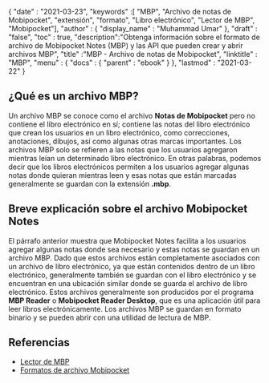 {
  "date" : "2021-03-23",
  "keywords" :[ "MBP", "Archivo de notas de Mobipocket", "extensión", "formato", "Libro electrónico", "Lector de MBP", "Mobipocket"],
  "author" : {
    "display_name" : "Muhammad Umar"
},
  "draft" : "false",
  "toc" : true,
  "description":"Obtenga información sobre el formato de archivo de Mobipocket Notes (MBP) y las API que pueden crear y abrir archivos MBP",
  "title" :"MBP - Archivo de notas de Mobipocket",
  "linktitle" : "MBP",
  "menu" : {
    "docs" : {
      "parent" : "ebook"
}
},
  "lastmod" : "2021-03-22"
}

## ¿Qué es un archivo MBP?

Un archivo MBP se conoce como el archivo **Notas de Mobipocket** pero no contiene el libro electrónico en sí; contiene las notas del libro electrónico que crean los usuarios en un libro electrónico, como correcciones, anotaciones, dibujos, así como algunas otras marcas importantes. Los archivos MBP solo se refieren a las notas que los usuarios agregaron mientras leían un determinado libro electrónico. En otras palabras, podemos decir que los libros electrónicos permiten a los usuarios agregar algunas notas donde quieran mientras leen y esas notas que están marcadas generalmente se guardan con la extensión **.mbp**.

## Breve explicación sobre el archivo Mobipocket Notes

El párrafo anterior muestra que Mobipocket Notes facilita a los usuarios agregar algunas notas donde sea necesario y estas notas se guardan en un archivo MBP. Dado que estos archivos están completamente asociados con un archivo de libro electrónico, ya que están contenidos dentro de un libro electrónico, generalmente también se guardan con el libro electrónico y se encuentran en una ubicación similar donde se guarda el archivo de libro electrónico. Estos archivos generalmente son producidos por el programa **MBP Reader** o **Mobipocket Reader Desktop**, que es una aplicación útil para leer libros electrónicamente. Los archivos MBP se guardan en formato binario y se pueden abrir con una utilidad de lectura de MBP.

## Referencias

* [Lector de MBP](https://www.angelfire.com/ego2/idleloop/mbp_reader.html)
* [Formatos de archivo Mobipocket](https://www.loc.gov/preservation/digital/formats/fdd/fdd000472.shtml)

